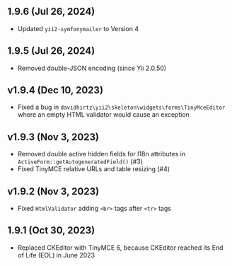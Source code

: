## 1.9.6 (Jul 26, 2024)

- Updated `yii2-symfonymailer` to Version 4

## 1.9.5 (Jul 26, 2024)

- Removed double-JSON encoding (since Yii 2.0.50)

## v1.9.4 (Dec 10, 2023)

- Fixed a bug in `davidhirtz\yii2\skeleton\widgets\forms\TinyMceEditor` where an empty HTML validator would cause an
  exception

## v1.9.3  (Nov 3, 2023)

- Removed double active hidden fields for I18n attributes in `ActiveForm::getAutogeneratedField()` (#3)
- Fixed TinyMCE relative URLs and table resizing (#4)

## v1.9.2  (Nov 3, 2023)

- Fixed `HtmlValidator` adding `<br>` tags after `<tr>` tags

## 1.9.1 (Oct 30, 2023)

- Replaced CKEditor with TinyMCE 6, because CKEditor reached its End of Life (EOL) in June 2023